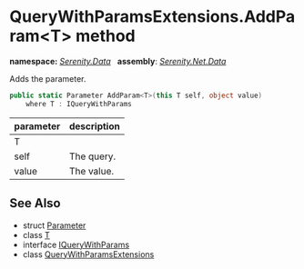 # QueryWithParamsExtensions.AddParam&lt;T&gt; method
**namespace:** *[Serenity.Data](../../README.md#serenity.data-namespace)*   **assembly**: *[Serenity.Net.Data](../../README.md)*

Adds the parameter.

```csharp
public static Parameter AddParam<T>(this T self, object value)
    where T : IQueryWithParams
```

| parameter | description |
| --- | --- |
| T |  |
| self | The query. |
| value | The value. |

## See Also

* struct [Parameter](../Parameter.md)
* class [T](../Serenity.Net.Data/../QueryWithParamsExtensions.T.md)
* interface [IQueryWithParams](../IQueryWithParams.md)
* class [QueryWithParamsExtensions](../QueryWithParamsExtensions.md)